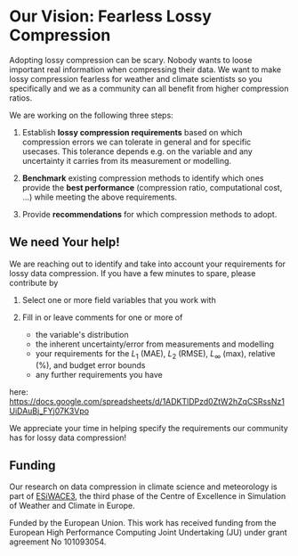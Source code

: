 # Our Vision: Fearless Lossy Compression

Adopting lossy compression can be scary. Nobody wants to loose important real information when compressing their data. We want to make lossy compression fearless for weather and climate scientists so you specifically and we as a community can all benefit from higher compression ratios.

We are working on the following three steps:

1. Establish **lossy compression requirements** based on which compression errors we can tolerate in general and for specific usecases. This tolerance depends e.g. on the variable and any uncertainty it carries from its measurement or modelling.

2. **Benchmark** existing compression methods to identify which ones provide the **best performance** (compression ratio, computational cost, ...) while meeting the above requirements.

3. Provide **recommendations** for which compression methods to adopt.


## We need Your help!

We are reaching out to identify and take into account your requirements for lossy data compression. If you have a few minutes to spare, please contribute by

1. Select one or more field variables that you work with

2. Fill in or leave comments for one or more of
   - the variable's distribution
   - the inherent uncertainty/error from measurements and modelling
   - your requirements for the $L_1$ (MAE), $L_2$ (RMSE), $L_{\infty}$ (max), relative (%), and budget error bounds
   - any further requirements you have

here: https://docs.google.com/spreadsheets/d/1ADKTlDPzd0ZtW2hZqCSRssNz1UiDAuBj_FYj07K3Vpo

We appreciate your time in helping specify the requirements our community has for lossy data compression!

## Funding

Our research on data compression in climate science and meteorology is part of [ESiWACE3](https://www.esiwace.eu), the third phase of the Centre of Excellence in Simulation of Weather and Climate in Europe.

Funded by the European Union. This work has received funding from the European High Performance Computing Joint Undertaking (JU) under grant agreement No 101093054.
